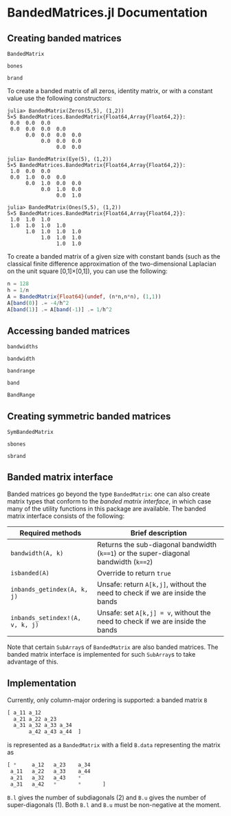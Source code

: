 # BandedMatrices.jl Documentation


## Creating banded matrices

```@docs
BandedMatrix
```

```@docs
bones
```

```@docs
brand
```

To create a banded matrix of all zeros, identity matrix, or with a constant value
use the following constructors:
```jldoctest
julia> BandedMatrix(Zeros(5,5), (1,2))
5×5 BandedMatrices.BandedMatrix{Float64,Array{Float64,2}}:
 0.0  0.0  0.0          
 0.0  0.0  0.0  0.0     
      0.0  0.0  0.0  0.0
           0.0  0.0  0.0
                0.0  0.0

julia> BandedMatrix(Eye(5), (1,2))
5×5 BandedMatrices.BandedMatrix{Float64,Array{Float64,2}}:
 1.0  0.0  0.0          
 0.0  1.0  0.0  0.0     
      0.0  1.0  0.0  0.0
           0.0  1.0  0.0
                0.0  1.0

julia> BandedMatrix(Ones(5,5), (1,2))
5×5 BandedMatrices.BandedMatrix{Float64,Array{Float64,2}}:
 1.0  1.0  1.0          
 1.0  1.0  1.0  1.0     
      1.0  1.0  1.0  1.0
           1.0  1.0  1.0
                1.0  1.0
```
To create a banded matrix of a given size with constant bands (such as the classical finite difference approximation of the two-dimensional Laplacian on the unit square [0,1]×[0,1]), you can use the following:
```julia
n = 128
h = 1/n
A = BandedMatrix{Float64}(undef, (n*n,n*n), (1,1))
A[band(0)] .= -4/h^2
A[band(1)] .= A[band(-1)] .= 1/h^2
```

## Accessing banded matrices

```@docs
bandwidths
```

```@docs
bandwidth
```

```@docs
bandrange
```

```@docs
band
```

```@docs
BandRange
```



## Creating symmetric banded matrices

```@docs
SymBandedMatrix
```


```@docs
sbones
```

```@docs
sbrand
```


## Banded matrix interface

Banded matrices go beyond the type `BandedMatrix`: one can also create
matrix types that conform to the _banded matrix interface_, in which case
many of the utility functions in this package are available. The banded matrix
interface consists of the following:

| Required methods | Brief description |
| --------------- | --------------- |
| `bandwidth(A, k)` | Returns the sub-diagonal bandwidth (`k==1`) or the super-diagonal bandwidth (`k==2`) |
| `isbanded(A)`    | Override to return `true` |
| `inbands_getindex(A, k, j)` | Unsafe: return `A[k,j]`, without the need to check if we are inside the bands |
| `inbands_setindex!(A, v, k, j)` | Unsafe: set `A[k,j] = v`, without the need to check if we are inside the bands |

Note that certain `SubArray`s of `BandedMatrix` are also banded matrices.
The banded matrix interface is implemented for such `SubArray`s to take advantage of this.


## Implementation

Currently, only column-major ordering is supported: a banded matrix `B`
```julia
[ a_11 a_12
  a_21 a_22 a_23
  a_31 a_32 a_33 a_34
       a_42 a_43 a_44  ]
```
is represented as a `BandedMatrix` with a field `B.data` representing the matrix as
```julia
[ *     a_12   a_23    a_34
 a_11   a_22   a_33    a_44
 a_21   a_32   a_43    *
 a_31   a_42   *       *       ]
```        
`B.l` gives the number of subdiagonals (2) and `B.u` gives the number of super-diagonals (1).  Both `B.l` and `B.u` must be non-negative at the moment.
